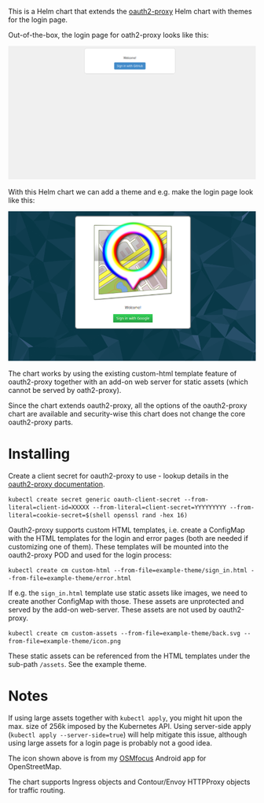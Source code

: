 This is a Helm chart that extends the
[oauth2-proxy](https://github.com/helm/charts/tree/master/stable/oauth2-proxy)
Helm chart with themes for the login page.

Out-of-the-box, the login page for oath2-proxy looks like this:

![without-theme](doc/without-theme.png)

With this Helm chart we can add a theme and e.g. make the login page look like this:

![with-theme](doc/with-theme.png)

The chart works by using the existing custom-html template feature of
oauth2-proxy together with an add-on web server for static assets (which cannot
be served by oath2-proxy).

Since the chart extends oauth2-proxy, all the options of the oauth2-proxy chart
are available and security-wise this chart does not change the core oauth2-proxy
parts.

# Installing

Create a client secret for oauth2-proxy to use - lookup details in the
[oauth2-proxy
documentation](https://oauth2-proxy.github.io/oauth2-proxy/configuration).

```
kubectl create secret generic oauth-client-secret --from-literal=client-id=XXXXX --from-literal=client-secret=YYYYYYYYY --from-literal=cookie-secret=$(shell openssl rand -hex 16)
```

Oauth2-proxy supports custom HTML templates, i.e. create a ConfigMap with the
HTML templates for the login and error pages (both are needed if customizing one
of them). These templates will be mounted into the oauth2-proxy POD and used for
the login process:

```
kubectl create cm custom-html --from-file=example-theme/sign_in.html --from-file=example-theme/error.html
```

If e.g. the `sign_in.html` template use static assets like images, we need to
create another ConfigMap with those. These assets are unprotected and served by
the add-on web-server. These assets are not used by oauth2-proxy.

```
kubectl create cm custom-assets --from-file=example-theme/back.svg --from-file=example-theme/icon.png
```

These static assets can be referenced from the HTML templates under the sub-path
`/assets`. See the example theme.

# Notes

If using large assets together with `kubectl apply`, you might hit upon the
max. size of 256k imposed by the Kubernetes API. Using server-side apply
(`kubectl apply --server-side=true`) will help mitigate this issue, although
using large assets for a login page is probably not a good idea.

The icon shown above is from my
[OSMfocus](https://github.com/MichaelVL/osm-focus) Android app for
OpenStreetMap.

The chart supports Ingress objects and Contour/Envoy HTTPProxy objects for
traffic routing.
